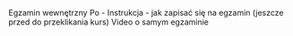 Egzamin wewnętrzny
Po - Instrukcja - jak zapisać się na egzamin (jeszcze przed do przeklikania kurs)
Video o samym egzaminie

